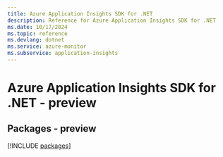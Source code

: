 ```yaml
---
title: Azure Application Insights SDK for .NET
description: Reference for Azure Application Insights SDK for .NET
ms.date: 10/17/2024
ms.topic: reference
ms.devlang: dotnet
ms.service: azure-monitor
ms.subservice: application-insights
---
```

# Azure Application Insights SDK for .NET - preview
## Packages - preview
[!INCLUDE [packages](application-insights-index.md)]